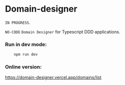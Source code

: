 # Domain-designer

`IN PROGRESS`.

`NO-CODE` `Domain Designer` for Typescript DDD applications.


### Run in dev mode:

```bash
    npm run dev
```


### Online version:

https://domain-designer.vercel.app/domains/list